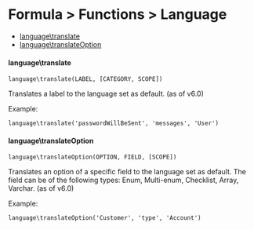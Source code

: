 # Formula > Functions > Language

* [language\translate](formula/language.md#languagetranslate)
* [language\translateOption](formula/language.md#languagetranslateOption)

#### language\translate

`language\translate(LABEL, [CATEGORY, SCOPE])`

Translates a label to the language set as default. (as of v6.0)

Example:

`language\translate('passwordWillBeSent', 'messages', 'User')`

#### language\translateOption

`language\translateOption(OPTION, FIELD, [SCOPE])`

Translates an option of a specific field to the language set as default. The field can be of the following types: Enum, Multi-enum, Checklist, 
Array, Varchar. (as of v6.0)

Example:

`language\translateOption('Customer', 'type', 'Account')`
